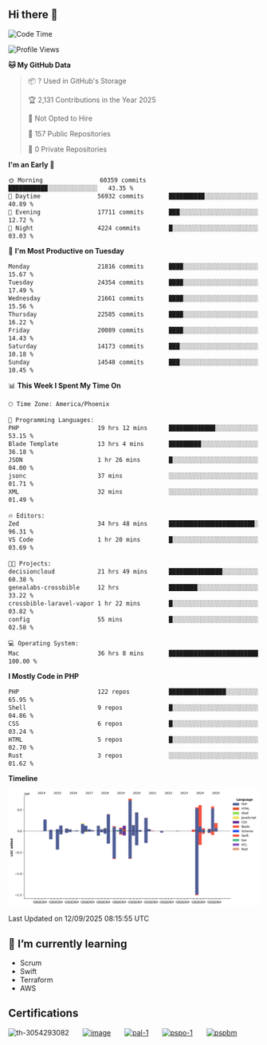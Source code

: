 ## Hi there 👋

<!--START_SECTION:waka-->
![Code Time](http://img.shields.io/badge/Code%20Time-11%2C704%20hrs%2018%20mins-blue)

![Profile Views](http://img.shields.io/badge/Profile%20Views-0-blue)

**🐱 My GitHub Data** 

> 📦 ? Used in GitHub's Storage 
 > 
> 🏆 2,131 Contributions in the Year 2025
 > 
> 🚫 Not Opted to Hire
 > 
> 📜 157 Public Repositories 
 > 
> 🔑 0 Private Repositories 
 > 
**I'm an Early 🐤** 

```text
🌞 Morning                60359 commits       ███████████░░░░░░░░░░░░░░   43.35 % 
🌆 Daytime                56932 commits       ██████████░░░░░░░░░░░░░░░   40.89 % 
🌃 Evening                17711 commits       ███░░░░░░░░░░░░░░░░░░░░░░   12.72 % 
🌙 Night                  4224 commits        █░░░░░░░░░░░░░░░░░░░░░░░░   03.03 % 
```
📅 **I'm Most Productive on Tuesday** 

```text
Monday                   21816 commits       ████░░░░░░░░░░░░░░░░░░░░░   15.67 % 
Tuesday                  24354 commits       ████░░░░░░░░░░░░░░░░░░░░░   17.49 % 
Wednesday                21661 commits       ████░░░░░░░░░░░░░░░░░░░░░   15.56 % 
Thursday                 22585 commits       ████░░░░░░░░░░░░░░░░░░░░░   16.22 % 
Friday                   20089 commits       ████░░░░░░░░░░░░░░░░░░░░░   14.43 % 
Saturday                 14173 commits       ███░░░░░░░░░░░░░░░░░░░░░░   10.18 % 
Sunday                   14548 commits       ███░░░░░░░░░░░░░░░░░░░░░░   10.45 % 
```


📊 **This Week I Spent My Time On** 

```text
🕑︎ Time Zone: America/Phoenix

💬 Programming Languages: 
PHP                      19 hrs 12 mins      █████████████░░░░░░░░░░░░   53.15 % 
Blade Template           13 hrs 4 mins       █████████░░░░░░░░░░░░░░░░   36.18 % 
JSON                     1 hr 26 mins        █░░░░░░░░░░░░░░░░░░░░░░░░   04.00 % 
jsonc                    37 mins             ░░░░░░░░░░░░░░░░░░░░░░░░░   01.71 % 
XML                      32 mins             ░░░░░░░░░░░░░░░░░░░░░░░░░   01.49 % 

🔥 Editors: 
Zed                      34 hrs 48 mins      ████████████████████████░   96.31 % 
VS Code                  1 hr 20 mins        █░░░░░░░░░░░░░░░░░░░░░░░░   03.69 % 

🐱‍💻 Projects: 
decisioncloud            21 hrs 49 mins      ███████████████░░░░░░░░░░   60.38 % 
genealabs-crossbible     12 hrs              ████████░░░░░░░░░░░░░░░░░   33.22 % 
crossbible-laravel-vapor 1 hr 22 mins        █░░░░░░░░░░░░░░░░░░░░░░░░   03.82 % 
config                   55 mins             █░░░░░░░░░░░░░░░░░░░░░░░░   02.58 % 

💻 Operating System: 
Mac                      36 hrs 8 mins       █████████████████████████   100.00 % 
```

**I Mostly Code in PHP** 

```text
PHP                      122 repos           ████████████████░░░░░░░░░   65.95 % 
Shell                    9 repos             █░░░░░░░░░░░░░░░░░░░░░░░░   04.86 % 
CSS                      6 repos             █░░░░░░░░░░░░░░░░░░░░░░░░   03.24 % 
HTML                     5 repos             █░░░░░░░░░░░░░░░░░░░░░░░░   02.70 % 
Rust                     3 repos             ░░░░░░░░░░░░░░░░░░░░░░░░░   01.62 % 
```



**Timeline**

![Lines of Code chart](https://raw.githubusercontent.com/mikebronner/mikebronner/master/assets/bar_graph.png)


 Last Updated on 12/09/2025 08:15:55 UTC
<!--END_SECTION:waka-->

<!--
**mikebronner/mikebronner** is a ✨ _special_ ✨ repository because its `README.md` (this file) appears on your GitHub profile.

Here are some ideas to get you started:

- 🔭 I’m currently working on ...
- 🌱 I’m currently learning ...
- 👯 I’m looking to collaborate on ...
- 🤔 I’m looking for help with ...
- 💬 Ask me about ...
- 📫 How to reach me: ...
- 😄 Pronouns: ...
- ⚡ Fun fact: ...
-->

## 🌱 I’m currently learning

- Scrum
- Swift
- Terraform
- AWS

## Certifications

![th-3054293082](https://user-images.githubusercontent.com/1791050/208267034-c5006f82-ae89-41eb-9478-7106c5aba070.jpg)
&nbsp;&nbsp;&nbsp;&nbsp;&nbsp;
[![image](https://images.credly.com/size/100x100/images/a2790314-008a-4c3d-9553-f5e84eb359ba/image.png)](https://www.credly.com/users/mike-bronner)
&nbsp;&nbsp;&nbsp;&nbsp;&nbsp;
[![pal-1](https://images.credly.com/size/100x100/images/78c772ee-6b3c-4348-ac66-58ac5a2cf581/image.png)](https://www.credly.com/users/mike-bronner)
&nbsp;&nbsp;&nbsp;&nbsp;&nbsp;
[![pspo-1](https://images.credly.com/size/100x100/images/591762c5-fae7-49c6-b326-e1756979928d/image.png)](https://www.credly.com/users/mike-bronner)
&nbsp;&nbsp;&nbsp;&nbsp;&nbsp;
[![pspbm](https://images.credly.com/size/100x100/images/55a21a78-59af-4294-810e-e4014e9ca1be/image.png)](https://www.credly.com/users/mike-bronner)

